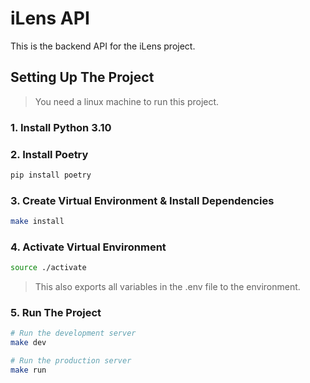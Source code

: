 # iLens API

This is the backend API for the iLens project.

## Setting Up The Project
> You need a linux machine to run this project.

### 1. Install Python 3.10

### 2. Install Poetry
```bash
pip install poetry
```

### 3. Create Virtual Environment & Install Dependencies
```bash
make install
```

### 4. Activate Virtual Environment
```bash
source ./activate
```
> This also exports all variables in the .env file to the environment.

### 5. Run The Project
```bash
# Run the development server
make dev

# Run the production server
make run
```